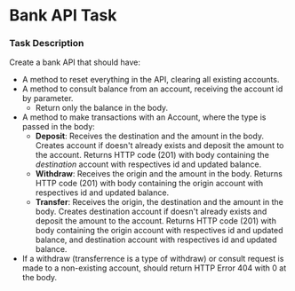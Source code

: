 # Bank API Task

### Task Description
Create a bank API that should have:
* A method to reset everything in the API, clearing all existing accounts.
* A method to consult balance from an account, receiving the account id by parameter.
    * Return only the balance in the body.
* A method to make transactions with an Account, where the type is passed in the body:
    * **Deposit**: Receives the destination and the amount in the body. Creates account if doesn't already exists and deposit the amount to the account. Returns HTTP code (201) with body containing the *destination* account with respectives id and updated balance.
    * **Withdraw**: Receives the origin and the amount in the body. Returns HTTP code (201) with body containing the origin account with respectives id and updated balance.
    * **Transfer**: Receives the origin, the destination and the amount in the body. Creates destination account if doesn't already exists and deposit the amount to the account. Returns HTTP code (201) with body containing the origin account with respectives id and updated balance, and destination account with respectives id and updated balance.
* If a withdraw (transferrence is a type of withdraw) or consult request is made to a non-existing account, should return HTTP Error 404 with 0 at the body.